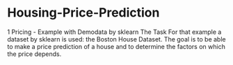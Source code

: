 # Housing-Price-Prediction
1 Pricing - Example with Demodata by sklearn
The Task
For that example a dataset by sklearn is used: the Boston House Dataset. The goal is to be able
to make a price prediction of a house and to determine the factors on which the price depends.

